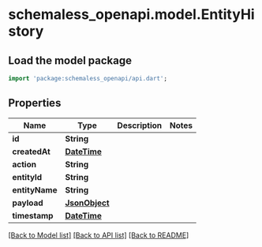 # schemaless_openapi.model.EntityHistory

## Load the model package
```dart
import 'package:schemaless_openapi/api.dart';
```

## Properties
Name | Type | Description | Notes
------------ | ------------- | ------------- | -------------
**id** | **String** |  | 
**createdAt** | [**DateTime**](DateTime.md) |  | 
**action** | **String** |  | 
**entityId** | **String** |  | 
**entityName** | **String** |  | 
**payload** | [**JsonObject**](.md) |  | 
**timestamp** | [**DateTime**](DateTime.md) |  | 

[[Back to Model list]](../README.md#documentation-for-models) [[Back to API list]](../README.md#documentation-for-api-endpoints) [[Back to README]](../README.md)


